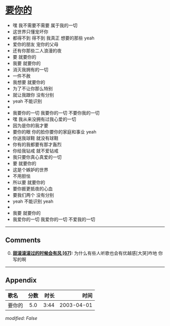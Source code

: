# [要你的](https://music.163.com/song?id=66844)

* 嘿 我不需要不需要 属于我的一切
* 这世界只懂宠坏你
* 都得不到 得不到 我真正 想要的那些 yeah
* 爱你的朋友 宠你的父母
* 还有你那些二人浪漫的夜
* 要 就要你的
* 我要 就要你的
* 消灭我拥有的一切
* 一件不赦
* 我想要 就要你的
* 为了不让你那么特别
* 就让我跟你 没有分别
* yeah 不能识别
* 
* 我要你的一切 我要你的一切 不要你我的一切
* 嘿 我从来没拥有过我心爱的一切
* 因为是你的我才要
* 要你的眼 你的脸你要你的家庭和事业 yeah
* 你送我球鞋 就没有球鞋
* 你有的我都要有那才轰烈
* 你给我钻戒 就不爱钻戒
* 我只要你真心真爱的一切
* 要 就要你的
* 这是个嫉妒的世界
* 不用胆怯
* 所以要 就要你的
* 要你捱更抵夜的心血
* 要我们两个 没有分别
* yeah 不能识别 yeah
* 
* 我要 就要你的
* 我爱你的一切 我爱你的一切 不爱我的一切


---

## Comments
0. **[甜滚滚滚过的时候会有风 \[67\]](https://music.163.com/#/user/home?id=83725763):** 为什么有些人听歌也会有优越感[大哭]咋地 你写的啊



---

## Appendix

|歌名|分数|时长|时间|
|:---|:---:|---:|---:|
|要你的|5.0|3:44|2003-04-01

*modified: False*